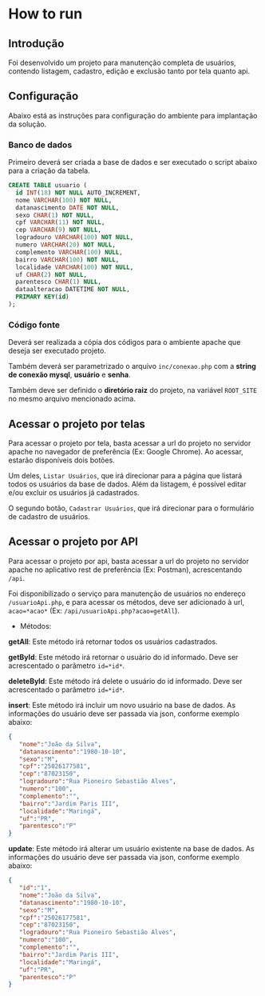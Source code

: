 # How to run

## Introdução

Foi desenvolvido um projeto para manutenção completa de usuários, contendo listagem, cadastro, edição e exclusão tanto por tela quanto api.

## Configuração

Abaixo está as instruções para configuração do ambiente para implantação da solução.

### Banco de dados

Primeiro deverá ser criada a base de dados e ser executado o script abaixo para a criação da tabela.

```sql
CREATE TABLE usuario (
  id INT(18) NOT NULL AUTO_INCREMENT,
  nome VARCHAR(100) NOT NULL,
  datanascimento DATE NOT NULL,
  sexo CHAR(1) NOT NULL,
  cpf VARCHAR(11) NOT NULL,
  cep VARCHAR(9) NOT NULL,
  logradouro VARCHAR(100) NOT NULL,
  numero VARCHAR(20) NOT NULL,
  complemento VARCHAR(100) NULL,
  bairro VARCHAR(100) NOT NULL,
  localidade VARCHAR(100) NOT NULL,
  uf CHAR(2) NOT NULL,
  parentesco CHAR(1) NULL,
  dataalteracao DATETIME NOT NULL,
  PRIMARY KEY(id)
);
```

### Código fonte

Deverá ser realizada a cópia dos códigos para o ambiente apache que deseja ser executado projeto.

Também deverá ser parametrizado o arquivo `inc/conexao.php` com a **string de conexão mysql**, **usuário** e **senha**.

Também deve ser definido o **diretório raiz** do projeto, na variável `ROOT_SITE` no mesmo arquivo mencionado acima.

## Acessar o projeto por telas

Para acessar o projeto por tela, basta acessar a url do projeto no servidor apache no navegador de preferência (Ex: Google Chrome).
Ao acessar, estarão disponíveis dois botões.

Um deles, `Listar Usuários`, que irá direcionar para a página que listará todos os usuários da base de dados. Além da listagem, é possível editar e/ou excluir os usuários já cadastrados.

O segundo botão, `Cadastrar Usuários`, que irá direcionar para o formulário de cadastro de usuários.

## Acessar o projeto por API

Para acessar o projeto por api, basta acessar a url do projeto no servidor apache no aplicativo rest de preferência (Ex: Postman), acrescentando `/api`.

Foi disponibilizado o serviço para manutenção de usuários no endereço `/usuarioApi.php`, e para acessar os métodos, deve ser adicionado à url, `acao=*acao*` (Ex: `/api/usuarioApi.php?acao=getAll`).


- Métodos:

**getAll**: Este método irá retornar todos os usuários cadastrados.

**getById**: Este método irá retornar o usuário do id informado. Deve ser acrescentado o parâmetro `id=*id*`.

**deleteById**: Este método irá delete o usuário do id informado. Deve ser acrescentado o parâmetro `id=*id*`.

**insert**: Este método irá incluir um novo usuário na base de dados. As informações do usuário deve ser passada via json, conforme exemplo abaixo:
```json
{
   "nome":"João da Silva",
   "datanascimento":"1980-10-10",
   "sexo":"M",
   "cpf":"25026177581",
   "cep":"87023150",
   "logradouro":"Rua Pioneiro Sebastião Alves",
   "numero":"100",
   "complemento":"",
   "bairro":"Jardim Paris III",
   "localidade":"Maringá",
   "uf":"PR",
   "parentesco":"P"
}
```

**update**: Este método irá alterar um usuário existente na base de dados. As informações do usuário deve ser passada via json, conforme exemplo abaixo:
```json
{
   "id":"1",
   "nome":"João da Silva",
   "datanascimento":"1980-10-10",
   "sexo":"M",
   "cpf":"25026177581",
   "cep":"87023150",
   "logradouro":"Rua Pioneiro Sebastião Alves",
   "numero":"100",
   "complemento":"",
   "bairro":"Jardim Paris III",
   "localidade":"Maringá",
   "uf":"PR",
   "parentesco":"P"
}
```